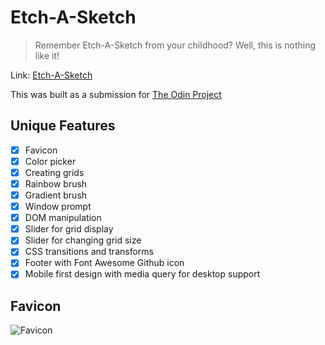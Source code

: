 # Etch-A-Sketch

> Remember Etch-A-Sketch from your childhood? Well, this is nothing like it!

Link: [Etch-A-Sketch](https://fariyinn.github.io/etch_a_sketch/)

This was built as a submission for [The Odin Project](https://www.theodinproject.com)

## Unique Features
- [x] Favicon
- [x] Color picker
- [x] Creating grids
- [x] Rainbow brush
- [x] Gradient brush
- [x] Window prompt
- [x] DOM manipulation
- [x] Slider for grid display
- [x] Slider for changing grid size
- [x] CSS transitions and transforms
- [x] Footer with Font Awesome Github icon
- [x] Mobile first design with media query for desktop support

## Favicon
![Favicon](./favicon.ico)

